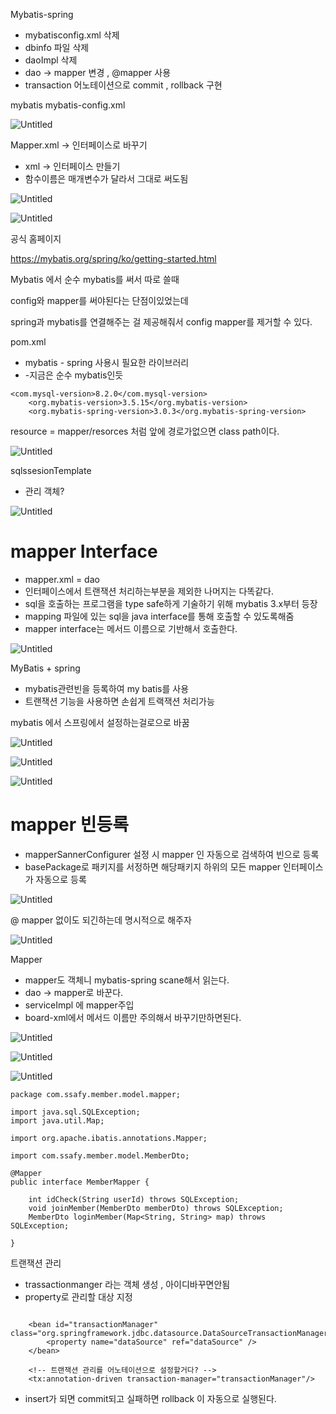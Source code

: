 Mybatis-spring 
- mybatisconfig.xml 삭제
- dbinfo 파일 삭제
- daoImpl 삭제
- dao → mapper 변경 , @mapper 사용
- transaction 어노테이션으로 commit , rollback 구현


mybatis
mybatis-config.xml

![Untitled](https://prod-files-secure.s3.us-west-2.amazonaws.com/cd4c5c0a-1563-4707-afa2-6b081ed69d45/a2b5da81-4058-416b-93d6-7883b8d0194e/Untitled.png)

Mapper.xml → 인터페이스로 바꾸기

- xml → 인터페이스 만들기
- 함수이름은 매개변수가 달라서 그대로 써도됨

![Untitled](https://prod-files-secure.s3.us-west-2.amazonaws.com/cd4c5c0a-1563-4707-afa2-6b081ed69d45/6154f11b-7882-4d51-ae73-66c0e7211490/Untitled.png)

![Untitled](https://prod-files-secure.s3.us-west-2.amazonaws.com/cd4c5c0a-1563-4707-afa2-6b081ed69d45/d0d1ec61-8143-4fed-b353-03833a40b279/Untitled.png)

공식 홈페이지

https://mybatis.org/spring/ko/getting-started.html

Mybatis 에서 순수 mybatis를 써서 따로 쓸때 

config와 mapper를 써야된다는 단점이있었는데

spring과 mybatis를 연결해주는 걸 제공해줘서 config mapper를 제거할 수 있다.

pom.xml

- mybatis - spring 사용시 필요한 라이브러리
- -지금은 순수 mybatis인듯

```
<com.mysql-version>8.2.0</com.mysql-version>
	<org.mybatis-version>3.5.15</org.mybatis-version>
	<org.mybatis-spring-version>3.0.3</org.mybatis-spring-version>
```

resource = mapper/resorces 처럼 앞에  경로가없으면 class path이다.

![Untitled](https://prod-files-secure.s3.us-west-2.amazonaws.com/cd4c5c0a-1563-4707-afa2-6b081ed69d45/5af88cba-93fa-418c-bcbc-3db23400f5b2/Untitled.png)

sqlssesionTemplate

- 관리 객체?

![Untitled](https://prod-files-secure.s3.us-west-2.amazonaws.com/cd4c5c0a-1563-4707-afa2-6b081ed69d45/41d5864d-a249-4ca8-8ec7-f869a794064b/Untitled.png)

# mapper Interface

- mapper.xml = dao
- 인터페이스에서 트랜잭션 처리하는부분을 제외한 나머지는 다똑같다.
- sql을 호출하는 프로그램을 type safe하게 기술하기 위해 mybatis 3.x부터 등장
- mapping 파일에 있는 sql을 java interface를 통해 호출할 수 있도록해줌
- mapper interface는 메서드 이름으로 기반해서 호출한다.

![Untitled](https://prod-files-secure.s3.us-west-2.amazonaws.com/cd4c5c0a-1563-4707-afa2-6b081ed69d45/67555246-99fe-4533-bf2c-ee967cc9168a/Untitled.png)

MyBatis + spring 

- mybatis관련빈을 등록하여 my batis를 사용
- 트랜잭션 기능을 사용하면 손쉽게 트랙잭션 처리가능

mybatis 에서 스프링에서 설정하는걸로으로 바꿈

![Untitled](https://prod-files-secure.s3.us-west-2.amazonaws.com/cd4c5c0a-1563-4707-afa2-6b081ed69d45/c6e4b29d-f3d5-4764-8471-e13352a126bd/Untitled.png)

![Untitled](https://prod-files-secure.s3.us-west-2.amazonaws.com/cd4c5c0a-1563-4707-afa2-6b081ed69d45/b09a61e3-9f22-4ffb-b165-4486d8527c8a/Untitled.png)

![Untitled](https://prod-files-secure.s3.us-west-2.amazonaws.com/cd4c5c0a-1563-4707-afa2-6b081ed69d45/ecb578dd-c24f-41a3-a520-70f1ca8b7a74/Untitled.png)

# mapper 빈등록

- mapperSannerConfigurer 설정 시 mapper 인 자동으로 검색하여 빈으로 등록
- basePackage로 패키지를  서정하면 해당패키지 하위의 모든 mapper 인터페이스가 자동으로 등록

![Untitled](https://prod-files-secure.s3.us-west-2.amazonaws.com/cd4c5c0a-1563-4707-afa2-6b081ed69d45/5e73e8f3-ec59-469a-b090-afd3ca9af4b3/Untitled.png)

@ mapper 없이도 되긴하는데 명시적으로 해주자

![Untitled](https://prod-files-secure.s3.us-west-2.amazonaws.com/cd4c5c0a-1563-4707-afa2-6b081ed69d45/7648b08e-bbc8-4255-bcfb-8890c65c3f33/Untitled.png)

Mapper

- mapper도 객체니 mybatis-spring scane해서 읽는다.
- dao → mapper로 바꾼다.
- serviceImpl 에 mapper주입
- board-xml에서 메서드 이름만 주의해서 바꾸기만하면된다.

![Untitled](https://prod-files-secure.s3.us-west-2.amazonaws.com/cd4c5c0a-1563-4707-afa2-6b081ed69d45/ecb578dd-c24f-41a3-a520-70f1ca8b7a74/Untitled.png)

![Untitled](https://prod-files-secure.s3.us-west-2.amazonaws.com/cd4c5c0a-1563-4707-afa2-6b081ed69d45/62900ab1-d7c7-4b1b-9a66-89cffa8be674/Untitled.png)

![Untitled](https://prod-files-secure.s3.us-west-2.amazonaws.com/cd4c5c0a-1563-4707-afa2-6b081ed69d45/0b7f06ea-c376-48da-9f1c-8bf991af59e5/Untitled.png)

```
package com.ssafy.member.model.mapper;

import java.sql.SQLException;
import java.util.Map;

import org.apache.ibatis.annotations.Mapper;

import com.ssafy.member.model.MemberDto;

@Mapper
public interface MemberMapper {

	int idCheck(String userId) throws SQLException;
	void joinMember(MemberDto memberDto) throws SQLException;
	MemberDto loginMember(Map<String, String> map) throws SQLException;
	
}

```

트랜잭션 관리

- trassactionmanger 라는 객체 생성 , 아이디바꾸면안됨
- property로 관리할 대상 지정

```
	
	<bean id="transactionManager" class="org.springframework.jdbc.datasource.DataSourceTransactionManager">
		<property name="dataSource" ref="dataSource" />
	</bean>
	
	<!-- 트랜잭션 관리를 어노테이션으로 설정할거다? -->
	<tx:annotation-driven transaction-manager="transactionManager"/>
```

- insert가 되면 commit되고 실패하면  rollback 이 자동으로 실행된다.
